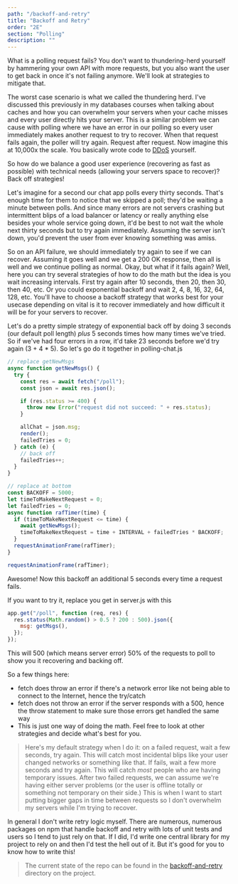 ```yaml
---
path: "/backoff-and-retry"
title: "Backoff and Retry"
order: "2E"
section: "Polling"
description: ""
---
```


What is a polling request fails? You don't want to thundering-herd yourself by hammering your own API with more requests, but you also want the user to get back in once it's not failing anymore. We'll look at strategies to mitigate that.

The worst case scenario is what we called the thundering herd. I've discussed this previously in my databases courses when talking about caches and how you can overwhelm your servers when your cache misses and every user directly hits your server. This is a similar problem we can cause with polling where we have an error in our polling so every user immediately makes another request to try to recover. When that request fails again, the poller will try again. Request after request. Now imagine this at 10,000x the scale. You basically wrote code to [DDoS][ddos] yourself.

So how do we balance a good user experience (recovering as fast as possible) with technical needs (allowing your servers space to recover)? Back off strategies!

Let's imagine for a second our chat app polls every thirty seconds. That's enough time for them to notice that we skipped a poll; they'd be waiting a minute between polls. And since many errors are not servers crashing but intermittent blips of a load balancer or latency or really anything else besides your whole service going down, it'd be best to not wait the whole next thirty seconds but to try again immediately. Assuming the server isn't down, you'd prevent the user from ever knowing something was amiss.

So on an API failure, we should immediately try again to see if we can recover. Assuming it goes well and we get a 200 OK response, then all is well and we continue polling as normal. Okay, but what if it fails again? Well, here you can try several strategies of how to do the math but the idea is you wait increasing intervals. First try again after 10 seconds, then 20, then 30, then 40, etc. Or you could exponential backoff and wait 2, 4, 8, 16, 32, 64, 128, etc. You'll have to choose a backoff strategy that works best for your usecase depending on vital is it to recover immediately and how difficult it will be for your servers to recover.

Let's do a pretty simple strategy of exponential back off by doing 3 seconds (our default poll length) _plus_ 5 seconds times how many times we've tried. So if we've had four errors in a row, it'd take 23 seconds before we'd try again (3 + 4 \* 5). So let's go do it together in polling-chat.js

```javascript
// replace getNewMsgs
async function getNewMsgs() {
  try {
    const res = await fetch("/poll");
    const json = await res.json();

    if (res.status >= 400) {
      throw new Error("request did not succeed: " + res.status);
    }

    allChat = json.msg;
    render();
    failedTries = 0;
  } catch (e) {
    // back off
    failedTries++;
  }
}

// replace at bottom
const BACKOFF = 5000;
let timeToMakeNextRequest = 0;
let failedTries = 0;
async function rafTimer(time) {
  if (timeToMakeNextRequest <= time) {
    await getNewMsgs();
    timeToMakeNextRequest = time + INTERVAL + failedTries * BACKOFF;
  }
  requestAnimationFrame(rafTimer);
}

requestAnimationFrame(rafTimer);
```

Awesome! Now this backoff an additional 5 seconds every time a request fails.

If you want to try it, replace you get in server.js with this

```javascript
app.get("/poll", function (req, res) {
  res.status(Math.random() > 0.5 ? 200 : 500).json({
    msg: getMsgs(),
  });
});
```

This will 500 (which means server error) 50% of the requests to poll to show you it recovering and backing off.

So a few things here:

- fetch does throw an error if there's a network error like not being able to connect to the Internet, hence the try/catch
- fetch does not throw an error if the server responds with a 500, hence the throw statement to make sure those errors get handled the same way
- This is just one way of doing the math. Feel free to look at other strategies and decide what's best for you.

> Here's my default strategy when I do it: on a failed request, wait a few seconds, try again. This will catch most incidental blips like your user changed networks or something like that. If fails, wait a few more seconds and try again. This will catch _most_ people who are having temporary issues. After two failed requests, we can assume we're having either server problems (or the user is offline totally or something not temporary on their side.) This is when I want to start putting bigger gaps in time between requests so I don't overwhelm my servers while I'm trying to recover.

In general I don't write retry logic myself. There are numerous, numerous packages on npm that handle backoff and retry with lots of unit tests and users so I tend to just rely on that. If I did, I'd write one central library for my project to rely on and then I'd test the hell out of it. But it's good for you to know how to write this!

> The current state of the repo can be found in the [backoff-and-retry][gh] directory on the project.

[gh]: https://github.com/btholt/realtime-exercises/tree/main/polling/backoff-and-try
[ddos]: https://en.wikipedia.org/wiki/Denial-of-service_attack
